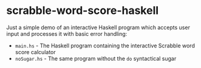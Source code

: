 # scrabble-word-score-haskell

Just a simple demo of an interactive Haskell program which accepts user input and processes it with basic error handling:

- `main.hs` - The Haskell program containing the interactive Scrabble word score calculator
- `noSugar.hs` - The same program without the `do` syntactical sugar
